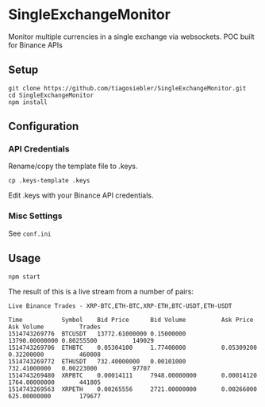# SingleExchangeMonitor
Monitor multiple currencies in a single exchange via websockets. POC built for Binance APIs

## Setup


```
git clone https://github.com/tiagosiebler/SingleExchangeMonitor.git
cd SingleExchangeMonitor
npm install
```

## Configuration

### API Credentials

Rename/copy the template file to .keys.
```
cp .keys-template .keys
```

Edit .keys with your Binance API credentials.

### Misc Settings

See `conf.ini`

## Usage

```
npm start
```

The result of this is a live stream from a number of pairs:
```
Live Binance Trades - XRP-BTC,ETH-BTC,XRP-ETH,BTC-USDT,ETH-USDT                                                                                                                                                  
                                                                                                                                                                                                                 
Time           Symbol    Bid Price      Bid Volume          Ask Price      Ask Volume          Trades                                                                                                            
1514743269776  BTCUSDT   13772.61000000 0.15000000          13790.00000000 0.80255500          149029                                                                                                            
1514743269706  ETHBTC    0.05304100     1.77400000          0.05309200     0.32200000          460008                                                                                                            
1514743269772  ETHUSDT   732.40000000   0.00101000          732.41000000   0.00223000          97707                                                                                                             
1514743269480  XRPBTC    0.00014111     7948.00000000       0.00014120     1764.00000000       441805                                                                                                            
1514743269563  XRPETH    0.00265556     2721.00000000       0.00266000     625.00000000        179677                                                                                                            

```